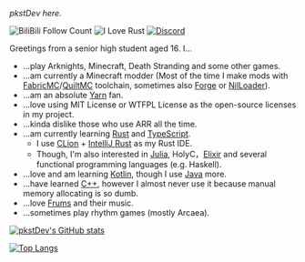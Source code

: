 *pkstDev here.*

![BiliBili Follow Count](https://img.shields.io/badge/dynamic/json?color=blue&logo=bilibili&style=social&label=Follow&query=data.follower&url=https%3A%2F%2Fapi.bilibili.com%2Fx%2Frelation%2Fstat%3Fvmid%3D439727769%26jsonp%3Djsonp)
![I Love Rust](https://img.shields.io/badge/I%20Love-Rust-red)
[![Discord](https://img.shields.io/discord/1008654503169511464?label=Discord)](https://discord.gg/zfPcG37uvm)

Greetings from a senior high student aged 16. I...

* ...play Arknights, Minecraft, Death Stranding and some other games.
* ...am currently a Minecraft modder (Most of the time I make mods with [FabricMC](https://fabricmc.net/)/[QuiltMC](https://quiltmc.org/) toolchain, sometimes also [Forge](https://www.minecraftforge.net/) or [NilLoader](https://git.sleeping.town/unascribed/NilLoader)).
* ...am an absolute [Yarn](https://github.com/FabricMC/yarn) fan.
* ...love using MIT License or WTFPL License as the open-source licenses in my project.
* ...kinda dislike those who use ARR all the time.
* ...am currently learning [Rust](https://www.rust-lang.org/) and [TypeScript](https://www.typescriptlang.org/).
  * I use [CLion](https://www.jetbrains.com/clion/) + [IntelliJ Rust](https://intellij-rust.github.io/) as my Rust IDE.
  * Though, I'm also interested in [Julia](https://julialang.org/), HolyC，[Elixir](https://elixir-lang.org/) and several functional programming languages (e.g. Haskell).
* ...love and am learning [Kotlin](https://kotlinlang.org/), though I use [Java](https://www.java.com/) more.
* ...have learned [C++](https://isocpp.org/), however I almost never use it because manual memory allocating is so dumb.
* ...love [Frums](https://soundcloud.com/frums) and their music.
* ...sometimes play rhythm games (mostly Arcaea).

[![pkstDev's GitHub stats](https://github-readme-stats.vercel.app/api?username=pkstDev&show_icons=true&theme=radical)](https://github.com/anuraghazra/github-readme-stats)

[![Top Langs](https://github-readme-stats.vercel.app/api/top-langs/?username=pkstDev&layout=compact&theme=radical&hide=javascript,html,css)](https://github.com/anuraghazra/github-readme-stats)
